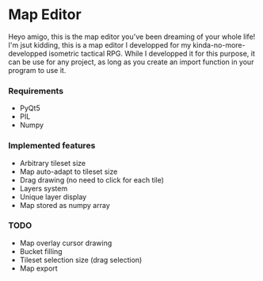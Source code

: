 # Map Editor
Heyo amigo, this is the map editor you've been dreaming of your whole life! I'm jsut kidding, this is a map editor I developped for my kinda-no-more-developped isometric tactical RPG. While I developped it for this purpose, it can be use for any project, as long as you create an import function in your program to use it.

### Requirements

* PyQt5
* PIL
* Numpy

### Implemented features

* Arbitrary tileset size
* Map auto-adapt to tileset size
* Drag drawing (no need to click for each tile)
* Layers system
* Unique layer display
* Map stored as numpy array

### TODO

* Map overlay cursor drawing
* Bucket filling
* Tileset selection size (drag selection)
* Map export
